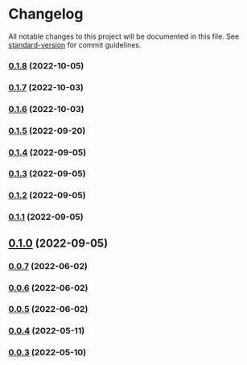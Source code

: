 # Changelog

All notable changes to this project will be documented in this file. See [standard-version](https://github.com/conventional-changelog/standard-version) for commit guidelines.

### [0.1.8](https://github.com/whpptjs/whppt-tagging/compare/v0.1.7...v0.1.8) (2022-10-05)

### [0.1.7](https://github.com/whpptjs/whppt-tagging/compare/v0.1.6...v0.1.7) (2022-10-03)

### [0.1.6](https://github.com/whpptjs/whppt-tagging/compare/v0.1.5...v0.1.6) (2022-10-03)

### [0.1.5](https://github.com/whpptjs/whppt-tagging/compare/v0.1.4...v0.1.5) (2022-09-20)

### [0.1.4](https://github.com/whpptjs/whppt-tagging/compare/v0.1.3...v0.1.4) (2022-09-05)

### [0.1.3](https://github.com/whpptjs/whppt-tagging/compare/v0.1.2...v0.1.3) (2022-09-05)

### [0.1.2](https://github.com/whpptjs/whppt-tagging/compare/v0.1.1...v0.1.2) (2022-09-05)

### [0.1.1](https://github.com/whpptjs/whppt-tagging/compare/v0.1.0...v0.1.1) (2022-09-05)

## [0.1.0](https://github.com/whpptjs/whppt-tagging/compare/v0.0.7...v0.1.0) (2022-09-05)

### [0.0.7](https://github.com/whpptjs/whppt-tagging/compare/v0.0.6...v0.0.7) (2022-06-02)

### [0.0.6](https://github.com/whpptjs/whppt-tagging/compare/v0.0.5...v0.0.6) (2022-06-02)

### [0.0.5](https://github.com/whpptjs/whppt-tagging/compare/v0.0.4...v0.0.5) (2022-06-02)

### [0.0.4](https://github.com/whpptjs/whppt-tagging/compare/v0.0.3...v0.0.4) (2022-05-11)

### [0.0.3](https://github.com/whpptjs/whppt-tagging/compare/v0.0.2...v0.0.3) (2022-05-10)
